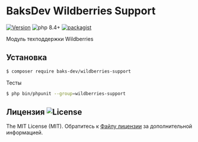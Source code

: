 # BaksDev Wildberries Support

[![Version](https://img.shields.io/badge/version-7.2.1-blue)](https://github.com/baks-dev/wildberries-support/releases)
![php 8.4+](https://img.shields.io/badge/php-min%208.4-red.svg)
[![packagist](https://img.shields.io/badge/packagist-green)](https://packagist.org/packages/baks-dev/wildberries-support)

Модуль техподдержки Wildberries

## Установка

``` bash
$ composer require baks-dev/wildberries-support
```

Тесты

``` bash
$ php bin/phpunit --group=wildberries-support
```

## Лицензия ![License](https://img.shields.io/badge/MIT-green)

The MIT License (MIT). Обратитесь к [Файлу лицензии](LICENSE.md) за дополнительной информацией.
